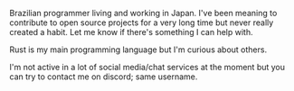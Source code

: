 Brazilian programmer living and working in Japan. 
I've been meaning to contribute to open source projects for a very long time but never really created a habit. Let me know if there's something I can help with.

Rust is my main programming language but I'm curious about others.

I'm not active in a lot of social media/chat services at the moment but you can try to contact me on discord; same username. 
